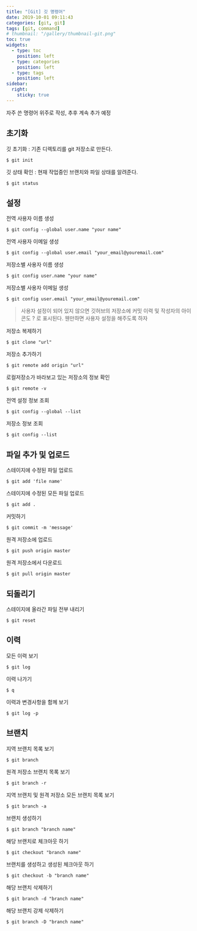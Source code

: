 ```yaml
---
title: "[Git] 깃 명령어"
date: 2019-10-01 09:11:43
categories: [git, git]
tags: [git, command]
# thumbnail: "/gallery/thumbnail-git.png"
toc: true
widgets:
  - type: toc
    position: left
  - type: categories
    position: left
  - type: tags
    position: left
sidebar:
  right:
    sticky: true
---
```


자주 쓴 명령어 위주로 작성, 추후 계속 추가 예정

<!-- more -->

## 초기화

깃 초기화 : 기존 디렉토리를 git 저장소로 만든다.
```
$ git init
```

깃 상태 확인 : 현재 작업중인 브랜치와 파일 상태를 알려준다.
```
$ git status
```

## 설정

전역 사용자 이름 생성
```
$ git config --global user.name "your name"
```

전역 사용자 이메일 생성
```
$ git config --global user.email "your_email@youremail.com"
```

저장소별 사용자 이름 생성
```
$ git config user.name "your name"
```

저장소별 사용자 이메일 생성
```
$ git config user.email "your_email@youremail.com"
```

> 사용자 설정이 되어 있지 않으면 깃허브의 저장소에 커밋 이력 및 작성자의 아이콘도 ? 로 표시된다. 웬만하면 사용자 설정을 해주도록 하자

저장소 복제하기
```
$ git clone "url"
```

저장소 추가하기
```
$ git remote add origin "url"
```

로컬저장소가 바라보고 있는 저장소의 정보 확인
```
$ git remote -v
```

전역 설정 정보 조회
```
$ git config --global --list
```

저장소 정보 조회
```
$ git config --list
```

## 파일 추가 및 업로드

스테이지에 수정된 파일 업로드
```
$ git add 'file name'
```

스테이지에 수정된 모든 파일 업로드
```
$ git add .
```

커밋하기
```
$ git commit -m 'message'
```

원격 저장소에 업로드
```
$ git push origin master
```

원격 저장소에서 다운로드
```
$ git pull origin master
```

## 되돌리기

스테이지에 올라간 파일 전부 내리기
```
$ git reset
```

## 이력

모든 이력 보기
```
$ git log
```

이력 나가기
```
$ q
```

이력과 변경사항을 함께 보기
```
$ git log -p
```

## 브랜치

지역 브랜치 목록 보기
```
$ git branch
```

원격 저장소 브랜치 목록 보기
```
$ git branch -r
```

지역 브랜치 및 원격 저장소 모든 브랜치 목록 보기
```
$ git branch -a
```

브랜치 생성하기
```
$ git branch "branch name"
```

해당 브랜치로 체크아웃 하기
```
$ git checkout "branch name"
```

브랜치를 생성하고 생성된 체크아웃 하기
```
$ git checkout -b "branch name"
```

해당 브랜치 삭제하기
```
$ git branch -d "branch name"
```

해당 브랜치 강제 삭제하기
```
$ git branch -D "branch name"
```
